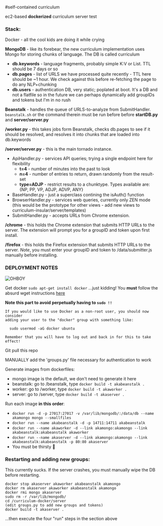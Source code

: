 #self-contained curriculum

ec2-based __dockerized__ curriculum server test

### Stack:

Docker - all the cool kids are doing it while crying

__MongoDB__ - like its forebear, the new curriculum implementation uses Mongo for storing chunks of language. The DB is called curriculum
* __db.keywords__ - language fragments, probably simple K:V or List. TTL should be 7 days or so
* __db.pages__ - list of URLS we have processed quite recently - TTL here should be ~1 hour. We check against this before re-fetching the page to do any NLP+chunking
* __db.users__ - authentication DB, very static; poplated at boot. It's a DB and not a flatfile so in the future we can perhaps dynamically add groupIDs and tokens but I'm in no rush

__Beanstalk__ - handles the queue of URLS-to-analyze from SubmitHandler. `beanstalk.sh` or the command therein must be run before before __startDB.py__ and __server/server.py__

__/worker.py__ - this takes jobs form Beanstalk, checks db.pages to see if it should be resolved, and resolves it into chunks that are loaded into db.keywords

__/server/server.py__ - this is the main tornado instance.
* ApiHandler.py - services API queries; trying a single endpoint here for flexibility
  * __t=4__ - number of minutes into the past to look
  * __n=4__ - number of entries to return, drawn randomly from the result-set
  * __type=ADJP__ - restrict results to a chunktype. Types available are: {NP, PP, VP, ADJP, ADVP, ANY}
* BaseHandler.py - just a superclass contining the isAuth() function
* BrowserHandler.py - services web queries, currently only ZEN mode (this would be the prototype for other views - add new views to curriculum-insular/server/templates)
* SubmitHandler.py - accepts URLs from Chrome extension.

__/chrome__ - this holds the Chrome extension that submits HTTP URLs to the server. The extension will prompt you for a groupID and token upon first install.

__/firefox__ - this holds the Firefox extension that submits HTTP URLs to the server. *Note*, you must enter your groupID and token to /data/submitter.js manually before installing.


### DEPLOYMENT NOTES

![OHBOY]( http://cdn.gifbay.com/2013/08/oh_neato-77078.gif )

Get docker
`sudo apt-get install docker`
...just kidding! You __must__ follow the absurd wget instructions [here](https://docs.docker.com/installation/ubuntulinux/)

__Note this part to avoid perpetually having to `sudo !!`__

````
If you would like to use Docker as a non-root user, you should now consider
adding your user to the "docker" group with something like:

  sudo usermod -aG docker ubuntu

Remember that you will have to log out and back in for this to take effect!
````

Git pull this repo

MANUALLY add the 'groups.py' file necessary for authentication to work

Generate images from dockerfiles:
* mongo image is the default, we don't need to generate it here
* beanstalk: go to /beanstalk, type `docker build -t akabeanstalk . `
* worker: go to /worker, type `docker build -t akaworker . `
* server: go to /server, type `docker build -t akaserver . `

Run each image __in this order__:

* `docker run -d -p 27017:27017 -v /var/lib/mongodb/:/data/db --name akamongo mongo --smallfiles`
* `docker run --name akabeanstalk -d -p 14711:14711 akabeanstalk`
* `docker run --name akaworker -d --link akamongo:akamongo --link akabeanstalk:akabeanstalk akaworker`
* `docker run --name akaserver -d --link akamongo:akamongo --link akabeanstalk:akabeanstalk -p 80:80 akaserver`
* You must be thirsty :beer:


### Restarting and adding new groups:
This currently sucks. If the server crashes, you must manually wipe the DB before restarting.
```
docker stop akaserver akaworker akabeanstalk akamongo
docker rm akaserver akaworker akabeanstalk akamongo
docker rmi mongo akaserver
sudo rm -r /var/lib/mongodb/
cd /curriculum-docker/server
(edit groups.py to add new groups and tokens)
docker build -t akaserver .
```
...then execute the four "run" steps in the section above